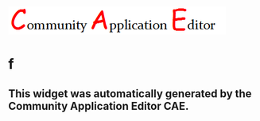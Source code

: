 ![CAE](https://github.com/patricia-cae/frontendComponent-100/blob/gh-pages/img/logo.png)  

f
===================


This widget was automatically generated by the Community Application Editor CAE.  
---------------
